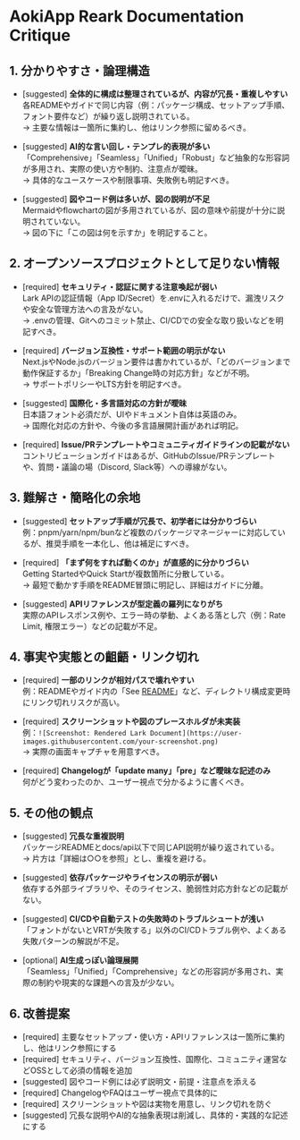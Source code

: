 # AokiApp Reark Documentation Critique

## 1. 分かりやすさ・論理構造

- [suggested] **全体的に構成は整理されているが、内容が冗長・重複しやすい**  
  各READMEやガイドで同じ内容（例：パッケージ構成、セットアップ手順、フォント要件など）が繰り返し説明されている。  
  → 主要な情報は一箇所に集約し、他はリンク参照に留めるべき。

- [suggested] **AI的な言い回し・テンプレ的表現が多い**  
  「Comprehensive」「Seamless」「Unified」「Robust」など抽象的な形容詞が多用され、実際の使い方や制約、注意点が曖昧。  
  → 具体的なユースケースや制限事項、失敗例も明記すべき。

- [suggested] **図やコード例は多いが、図の説明が不足**  
  Mermaidやflowchartの図が多用されているが、図の意味や前提が十分に説明されていない。  
  → 図の下に「この図は何を示すか」を明記すること。

## 2. オープンソースプロジェクトとして足りない情報

- [required] **セキュリティ・認証に関する注意喚起が弱い**  
  Lark APIの認証情報（App ID/Secret）を.envに入れるだけで、漏洩リスクや安全な管理方法への言及がない。  
  → .envの管理、Gitへのコミット禁止、CI/CDでの安全な取り扱いなどを明記すべき。

- [required] **バージョン互換性・サポート範囲の明示がない**  
  Next.jsやNode.jsのバージョン要件は書かれているが、「どのバージョンまで動作保証するか」「Breaking Change時の対応方針」などが不明。  
  → サポートポリシーやLTS方針を明記すべき。

- [suggested] **国際化・多言語対応の方針が曖昧**  
  日本語フォント必須だが、UIやドキュメント自体は英語のみ。  
  → 国際化対応の方針や、今後の多言語展開計画があれば明記。

- [required] **Issue/PRテンプレートやコミュニティガイドラインの記載がない**  
  コントリビューションガイドはあるが、GitHubのIssue/PRテンプレートや、質問・議論の場（Discord, Slack等）への導線がない。

## 3. 難解さ・簡略化の余地

- [suggested] **セットアップ手順が冗長で、初学者には分かりづらい**  
  例：pnpm/yarn/npm/bunなど複数のパッケージマネージャーに対応しているが、推奨手順を一本化し、他は補足にすべき。

- [required] **「まず何をすれば動くのか」が直感的に分かりづらい**  
  Getting StartedやQuick Startが複数箇所に分散している。  
  → 最短で動かす手順をREADME冒頭に明記し、詳細はガイドに分離。

- [suggested] **APIリファレンスが型定義の羅列になりがち**  
  実際のAPIレスポンス例や、エラー時の挙動、よくある落とし穴（例：Rate Limit, 権限エラー）などの記載が不足。

## 4. 事実や実態との齟齬・リンク切れ

- [required] **一部のリンクが相対パスで壊れやすい**  
  例：READMEやガイド内の「See [README](../../README.md)」など、ディレクトリ構成変更時にリンク切れリスクが高い。

- [required] **スクリーンショットや図のプレースホルダが未実装**  
  例：`![Screenshot: Rendered Lark Document](https://user-images.githubusercontent.com/your-screenshot.png)`  
  → 実際の画面キャプチャを用意すべき。

- [required] **Changelogが「update many」「pre」など曖昧な記述のみ**  
  何がどう変わったのか、ユーザー視点で分かるように書くべき。

## 5. その他の観点

- [suggested] **冗長な重複説明**  
  パッケージREADMEとdocs/api以下で同じAPI説明が繰り返されている。  
  → 片方は「詳細は○○を参照」とし、重複を避ける。

- [suggested] **依存パッケージやライセンスの明示が弱い**  
  依存する外部ライブラリや、そのライセンス、脆弱性対応方針などの記載がない。

- [suggested] **CI/CDや自動テストの失敗時のトラブルシュートが浅い**  
  「フォントがないとVRTが失敗する」以外のCI/CDトラブル例や、よくある失敗パターンの解説が不足。

- [optional] **AI生成っぽい論理展開**  
  「Seamless」「Unified」「Comprehensive」などの形容詞が多用され、実際の制約や現実的な課題への言及が少ない。

## 6. 改善提案

- [required] 主要なセットアップ・使い方・APIリファレンスは一箇所に集約し、他はリンク参照にする
- [required] セキュリティ、バージョン互換性、国際化、コミュニティ運営などOSSとして必須の情報を追加
- [suggested] 図やコード例には必ず説明文・前提・注意点を添える
- [required] ChangelogやFAQはユーザー視点で具体的に
- [required] スクリーンショットや図は実物を用意し、リンク切れを防ぐ
- [suggested] 冗長な説明やAI的な抽象表現は削減し、具体的・実践的な記述にする
